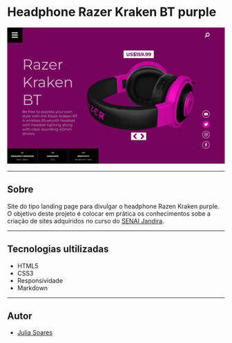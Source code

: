 # Headphone Razer Kraken BT purple

![](./img/Screenshot.png)

---


## Sobre
Site do tipo landing page para divulgar o headphone Razen Kraken purple.
O objetivo deste projeto é colocar em prática os conhecimentos sobe a criação de sites adquiridos no curso do [SENAI Jandira](https://jandira.sp.senai.br/).

---

## Tecnologias ultilizadas

- HTML5
- CSS3
- Responsividade
- Markdown


---

## Autor 

- [Julia Soares](https://github.com/Xul14)
